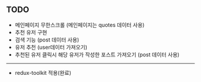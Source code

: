 ## TODO

- 메인페이지 무한스크롤 (메인페이지는 quotes 데이터 사용)
- 추천 유저 구현
- 검색 기능 (post 데이터 사용)
- 유저 추천 (user데이터 가져오기)
- 추천된 유저 클릭시 해당 유저가 작성한 포스트 가져오기 (post 데이터 사용)
<hr />

- redux-toolkit 적용(완료)
